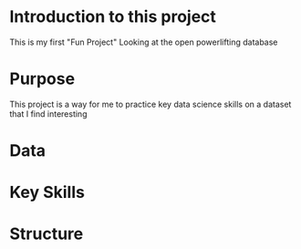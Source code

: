 # Introduction to this project

This is my first "Fun Project" Looking at the open powerlifting database

# Purpose
This project is a way for me to practice key data science skills on a dataset that I find interesting 

# Data

# Key Skills 

# Structure
